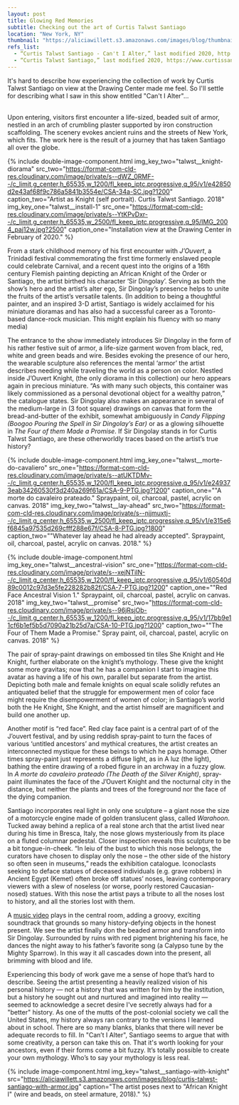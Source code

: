 ```yaml
---
layout: post
title: Glowing Red Memories
subtitle: Checking out the art of Curtis Talwst Santiago
location: "New York, NY"
thumbnail: "https://aliciawillett.s3.amazonaws.com/images/blog/thumbnails/talwst-thumbnail.jpg"
refs_list: 
  - “Curtis Talwst Santiago - Can't I Alter,” last modified 2020, http://www.drawingcenter.org/en/drawingcenter/5/exhibitions/6/current/2245/curtis-talwst-santiago/.
  - “Curtis Talwst Santiago,” last modified 2020, https://www.curtissantiago.art/.
---
```


<p class="small italic underlined">
  It's hard to describe how experiencing the collection of work by Curtis Talwst Santiago on view at the Drawing Center made me feel. So I'll settle for describing what I saw in this show entitled "Can't I Alter"...
  <br/><br/>
</p>

<div class="Post__spacer"></div>

Upon entering, visitors first encounter a life-sized, beaded suit of armor, nestled in an arch of crumbling plaster supported by iron construction scaffolding. The scenery evokes ancient ruins and the streets of New York, which fits. The work here is the result of a journey that has taken Santiago all over the globe.

{%
 include double-image-component.html
 img_key_two="talwst__knight-diorama"
 src_two="https://format-com-cld-res.cloudinary.com/image/private/s--dWZ_0RMF--/c_limit,g_center,h_65535,w_1200/fl_keep_iptc.progressive,q_95/v1/e42850d2e43af68f9c786a5841b3554e/CSA-34a-SC.jpg?1200"
 caption_two="Artist as Knight (self portrait). Curtis Talwst Santiago. 2018"
 img_key_one="talwst__install-1"
 src_one="https://format-com-cld-res.cloudinary.com/image/private/s--YtKPvDxr--/c_limit,g_center,h_65535,w_2500/fl_keep_iptc.progressive,q_95/IMG_2004_paj12w.jpg?2500"
 caption_one="Installation view at the Drawing Center in February of 2020."
%}


From a stark childhood memory of his first encounter with *J’Ouvert*, a Trinidadi festival commemorating the first time formerly enslaved people could celebrate Carnival, and a recent quest into the origins of a 16th century Flemish painting depicting an African Knight of the Order or Santiago, the artist birthed his character ‘Sir Dingolay’. Serving as both the show’s hero and the artist’s alter ego, Sir Dingolay’s presence helps to unite the fruits of the artist’s versatile talents. (In addition to being a thoughtful painter, and an inspired 3-D artist, Santiago is widely acclaimed for his miniature dioramas and has also had a successful career as a Toronto-based dance-rock musician. This might explain his fluency with so many media)

The entrance to the show immediately introduces Sir Dingolay in  the form of  his rather festive suit of armor, a life-size garment woven from black, red, white and green beads and wire. Besides evoking the presence of our hero, the wearable sculpture also references the mental ‘armor’ the artist describes needing while traveling the world as a person on color. Nestled inside J’Ouvert Knight, (the only diorama in this collection) our hero appears again in precious miniature. “As with many such objects, this container was likely commissioned as a personal devotional object for a wealthy patron,” the catalogue states. Sir Dingolay also makes an appearance in several of the medium-large in (3 foot square) drawings on canvas that form the bread-and-butter of the exhibit, somewhat ambiguously in *Candy Flipping (Boogoo Pouring the Spell in Sir Dingolay’s Ear)* or as a glowing silhouette in *The Four of them Made a Promise*. If Sir Dingolay stands in for Curtis Talwst Santiago, are these otherworldly traces based on the artist’s true history? 

{%
 include double-image-component.html
 img_key_one="talwst__morte-do-cavaliero"
 src_one="https://format-com-cld-res.cloudinary.com/image/private/s--atUKTDMv--/c_limit,g_center,h_65535,w_1200/fl_keep_iptc.progressive,q_95/v1/e249373eab34260530f3d240a269f61a/CSA-9-PTG.jpg?1200"
 caption_one="\"A morte do cavaleiro prateado.\" Spraypaint, oil, charcoal, pastel, acrylic on canvas. 2018"
 img_key_two="talwst__lay-ahead"
 src_two="https://format-com-cld-res.cloudinary.com/image/private/s--njjmuxtj--/c_limit,g_center,h_65535,w_2500/fl_keep_iptc.progressive,q_95/v1/e315e6f6845a97535d269cfff288e67f/CSA-8-PTG.jpg?1800"
 caption_two="\"Whatever lay ahead he had already accepted\". Spraypaint, oil, charcoal, pastel, acrylic on canvas. 2018."
%}

{% 
 include double-image-component.html
 img_key_one="talwst__ancestral-vision"
 src_one="https://format-com-cld-res.cloudinary.com/image/private/s--xejNTiIN--/c_limit,g_center,h_65535,w_1200/fl_keep_iptc.progressive,q_95/v1/60540d89c0012c97d3e5fe228282b82f/CSA-7-PTG.jpg?1200"
 caption_one="\"Red Face Ancestral Vision 1.\" Spraypaint, oil, charcoal, pastel, acrylic on canvas. 2018"
 img_key_two="talwst__promise"
 src_two="https://format-com-cld-res.cloudinary.com/image/private/s--96jRsjOb--/c_limit,g_center,h_65535,w_1200/fl_keep_iptc.progressive,q_95/v1/17bb9e11cf6b1ef5b5d7090a21b25d7a/CSA-10-PTG.jpg?1200"
 caption_two="\"The Four of Them Made a Promise.\" Spray paint, oil, charcoal, pastel, acrylic on canvas. 2018"
%}


The pair of spray-paint drawings on embossed tin tiles She Knight and He Knight, further elaborate on the knight’s mythology. These give the knight some more gravitas; now that he has a companion I start to imagine this avatar as having a life of his own, parallel but separate from the artist. Depicting both male and female knights on equal scale solidly refutes an antiquated belief that the struggle for empowerment men of color face might   require the disempowerment of women of color; in Santiago’s world both the He Knight, She Knight, and the artist himself are magnificent and build one another up. 

Another motif is “red face”. Red clay face paint is a central part of of the J’ouvert festival, and by using reddish spray-paint to turn the faces of various ‘untitled ancestors’ and mythical creatures, the artist creates an interconnected mystique for these beings to which he pays homage. Other times spray-paint just represents a diffuse light, as in A luz (the light), bathing the entire drawing of a robed figure in an archway in a fuzzy glow. In *A morte do cavaleiro prateado (The Death of the Silver Knight)*, spray-paint illuminates the face of the J’Ouvert Knight and the nocturnal city in the distance, but neither the plants and trees of the foreground nor the face of the dying companion.

Santiago incorporates real light in only one sculpture – a giant nose the size of a motorcycle engine made of golden translucent glass, called *Warahoon*. Tucked away behind a replica of a real stone arch that the artist lived near during his time in Bresca, Italy, the nose glows mysteriously from its place on a fluted columnar pedestal. Closer inspection reveals this sculpture to be a bit tongue-in-cheek. “In leiu of the bust to which this nose belongs, the curators have chosen to display only the nose – the other side of the history so often seen in museums,” reads the exhibition catalogue. Iconoclasts seeking to deface statues of deceased individuals (e.g. grave robbers) in Ancient Egypt (Kemet) often broke off statues’ noses, leaving contemporary viewers with a slew of noseless (or worse, poorly restored Caucasian-nosed) statues. With this nose the artist pays a tribute to all the noses lost to history, and all the stories lost with them.

A <a href="https://vimeo.com/398961557" target="_blank">music video</a> plays in the central room, adding a groovy, exciting soundtrack that grounds so many history-defying objects in the honest present. We see the artist finally don the beaded armor and transform into Sir Dingolay. Surrounded by ruins with red pigment brightening his face, he dances the night away to his father’s favorite song (a Calypso tune by the Mighty Sparrow). In this way it all cascades down into the present, all brimming with blood and life.

Experiencing this body of work gave me a sense of hope that’s hard to describe. Seeing the artist presenting a heavily realized vision of his personal history — not a history that was written for him by the institution, but a history he sought out and nurtured and imagined into reality — seemed to acknowledge a secret desire I've secretly always had for a "better" history. As one of the mutts of the post-colonial society we call the United States, my history always ran contrary to the versions I learned about in school. There are so many blanks, blanks that there will never be adequate records to fill. In "Can’t I Alter", Santiago seems to argue that with some creativity, a person can take this on. That it's worth looking for your ancestors, even if their forms come a bit fuzzy. It’s totally possible to create your own mythology. Who’s to say your mythology is less real.

{%
 include image-component.html 
 img_key="talwst__santiago-with-knight"
 src="https://aliciawillett.s3.amazonaws.com/images/blog/curtis-talwst-santiago-with-armor.jpg"
 caption="The artist poses next to \"African Knight I\" (wire and beads, on steel armature, 2018)."
%}